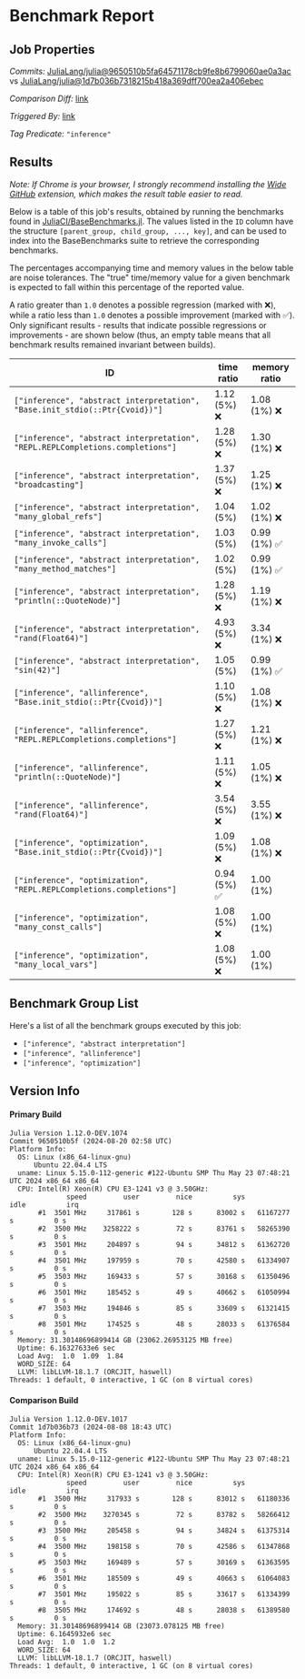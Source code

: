 # Benchmark Report

## Job Properties

*Commits:* [JuliaLang/julia@9650510b5fa64571178cb9fe8b6799060ae0a3ac](https://github.com/JuliaLang/julia/commit/9650510b5fa64571178cb9fe8b6799060ae0a3ac) vs [JuliaLang/julia@1d7b036b7318215b418a369dff700ea2a406ebec](https://github.com/JuliaLang/julia/commit/1d7b036b7318215b418a369dff700ea2a406ebec)

*Comparison Diff:* [link](https://github.com/JuliaLang/julia/compare/1d7b036b7318215b418a369dff700ea2a406ebec..9650510b5fa64571178cb9fe8b6799060ae0a3ac)

*Triggered By:* [link](https://github.com/JuliaLang/julia/commit/9650510b5fa64571178cb9fe8b6799060ae0a3ac#commitcomment-145547514)

*Tag Predicate:* `"inference"`

## Results

*Note: If Chrome is your browser, I strongly recommend installing the [Wide GitHub](https://chrome.google.com/webstore/detail/wide-github/kaalofacklcidaampbokdplbklpeldpj?hl=en)
extension, which makes the result table easier to read.*

Below is a table of this job's results, obtained by running the benchmarks found in
[JuliaCI/BaseBenchmarks.jl](https://github.com/JuliaCI/BaseBenchmarks.jl). The values
listed in the `ID` column have the structure `[parent_group, child_group, ..., key]`,
and can be used to index into the BaseBenchmarks suite to retrieve the corresponding
benchmarks.

The percentages accompanying time and memory values in the below table are noise tolerances. The "true"
time/memory value for a given benchmark is expected to fall within this percentage of the reported value.

A ratio greater than `1.0` denotes a possible regression (marked with :x:), while a ratio less
than `1.0` denotes a possible improvement (marked with :white_check_mark:). Only significant results - results
that indicate possible regressions or improvements - are shown below (thus, an empty table means that all
benchmark results remained invariant between builds).

| ID | time ratio | memory ratio |
|----|------------|--------------|
| `["inference", "abstract interpretation", "Base.init_stdio(::Ptr{Cvoid})"]` | 1.12 (5%) :x: | 1.08 (1%) :x: |
| `["inference", "abstract interpretation", "REPL.REPLCompletions.completions"]` | 1.28 (5%) :x: | 1.30 (1%) :x: |
| `["inference", "abstract interpretation", "broadcasting"]` | 1.37 (5%) :x: | 1.25 (1%) :x: |
| `["inference", "abstract interpretation", "many_global_refs"]` | 1.04 (5%)  | 1.02 (1%) :x: |
| `["inference", "abstract interpretation", "many_invoke_calls"]` | 1.03 (5%)  | 0.99 (1%) :white_check_mark: |
| `["inference", "abstract interpretation", "many_method_matches"]` | 1.02 (5%)  | 0.99 (1%) :white_check_mark: |
| `["inference", "abstract interpretation", "println(::QuoteNode)"]` | 1.28 (5%) :x: | 1.19 (1%) :x: |
| `["inference", "abstract interpretation", "rand(Float64)"]` | 4.93 (5%) :x: | 3.34 (1%) :x: |
| `["inference", "abstract interpretation", "sin(42)"]` | 1.05 (5%)  | 0.99 (1%) :white_check_mark: |
| `["inference", "allinference", "Base.init_stdio(::Ptr{Cvoid})"]` | 1.10 (5%) :x: | 1.08 (1%) :x: |
| `["inference", "allinference", "REPL.REPLCompletions.completions"]` | 1.27 (5%) :x: | 1.21 (1%) :x: |
| `["inference", "allinference", "println(::QuoteNode)"]` | 1.11 (5%) :x: | 1.05 (1%) :x: |
| `["inference", "allinference", "rand(Float64)"]` | 3.54 (5%) :x: | 3.55 (1%) :x: |
| `["inference", "optimization", "Base.init_stdio(::Ptr{Cvoid})"]` | 1.09 (5%) :x: | 1.08 (1%) :x: |
| `["inference", "optimization", "REPL.REPLCompletions.completions"]` | 0.94 (5%) :white_check_mark: | 1.00 (1%)  |
| `["inference", "optimization", "many_const_calls"]` | 1.08 (5%) :x: | 1.00 (1%)  |
| `["inference", "optimization", "many_local_vars"]` | 1.08 (5%) :x: | 1.00 (1%)  |

## Benchmark Group List

Here's a list of all the benchmark groups executed by this job:

- `["inference", "abstract interpretation"]`
- `["inference", "allinference"]`
- `["inference", "optimization"]`

## Version Info

#### Primary Build

```
Julia Version 1.12.0-DEV.1074
Commit 9650510b5f (2024-08-20 02:58 UTC)
Platform Info:
  OS: Linux (x86_64-linux-gnu)
      Ubuntu 22.04.4 LTS
  uname: Linux 5.15.0-112-generic #122-Ubuntu SMP Thu May 23 07:48:21 UTC 2024 x86_64 x86_64
  CPU: Intel(R) Xeon(R) CPU E3-1241 v3 @ 3.50GHz: 
              speed         user         nice          sys         idle          irq
       #1  3501 MHz     317861 s        128 s      83002 s   61167277 s          0 s
       #2  3500 MHz    3258222 s         72 s      83761 s   58265390 s          0 s
       #3  3501 MHz     204897 s         94 s      34812 s   61362720 s          0 s
       #4  3501 MHz     197959 s         70 s      42580 s   61334907 s          0 s
       #5  3503 MHz     169433 s         57 s      30168 s   61350496 s          0 s
       #6  3501 MHz     185452 s         49 s      40662 s   61050994 s          0 s
       #7  3503 MHz     194846 s         85 s      33609 s   61321415 s          0 s
       #8  3501 MHz     174525 s         48 s      28033 s   61376584 s          0 s
  Memory: 31.30148696899414 GB (23062.26953125 MB free)
  Uptime: 6.16327633e6 sec
  Load Avg:  1.0  1.09  1.84
  WORD_SIZE: 64
  LLVM: libLLVM-18.1.7 (ORCJIT, haswell)
Threads: 1 default, 0 interactive, 1 GC (on 8 virtual cores)

```

#### Comparison Build

```
Julia Version 1.12.0-DEV.1017
Commit 1d7b036b73 (2024-08-08 18:43 UTC)
Platform Info:
  OS: Linux (x86_64-linux-gnu)
      Ubuntu 22.04.4 LTS
  uname: Linux 5.15.0-112-generic #122-Ubuntu SMP Thu May 23 07:48:21 UTC 2024 x86_64 x86_64
  CPU: Intel(R) Xeon(R) CPU E3-1241 v3 @ 3.50GHz: 
              speed         user         nice          sys         idle          irq
       #1  3500 MHz     317933 s        128 s      83012 s   61180336 s          0 s
       #2  3500 MHz    3270345 s         72 s      83782 s   58266412 s          0 s
       #3  3500 MHz     205458 s         94 s      34824 s   61375314 s          0 s
       #4  3500 MHz     198158 s         70 s      42586 s   61347868 s          0 s
       #5  3503 MHz     169489 s         57 s      30169 s   61363595 s          0 s
       #6  3501 MHz     185509 s         49 s      40663 s   61064083 s          0 s
       #7  3501 MHz     195022 s         85 s      33617 s   61334399 s          0 s
       #8  3505 MHz     174692 s         48 s      28038 s   61389580 s          0 s
  Memory: 31.30148696899414 GB (23073.078125 MB free)
  Uptime: 6.1645932e6 sec
  Load Avg:  1.0  1.0  1.2
  WORD_SIZE: 64
  LLVM: libLLVM-18.1.7 (ORCJIT, haswell)
Threads: 1 default, 0 interactive, 1 GC (on 8 virtual cores)

```
